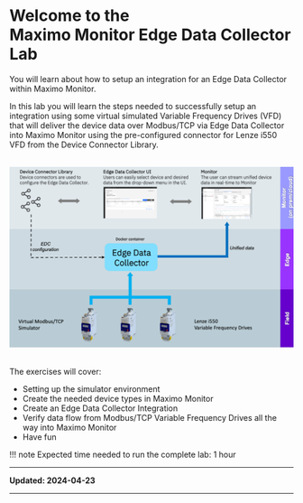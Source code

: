 # Welcome to the </br>Maximo Monitor Edge Data Collector Lab
You will learn about how to setup an integration for an Edge Data Collector within Maximo Monitor.

In this lab you will learn the steps needed to successfully setup an integration using some virtual simulated Variable Frequency Drives (VFD) that will deliver the device data over Modbus/TCP via Edge Data Collector into Maximo Monitor using the pre-configured connector for Lenze i550 VFD from the Device Connector Library.</br></br>

![Architecture](img/index_01.png)</br></br>


The exercises will cover:

* Setting up the simulator environment
* Create the needed device types in Maximo Monitor
* Create an Edge Data Collector Integration
* Verify data flow from Modbus/TCP Variable Frequency Drives all the way into Maximo Monitor
* Have fun

!!! note
    Expected time needed to run the complete lab: 1 hour

---

**Updated: 2024-04-23**

---